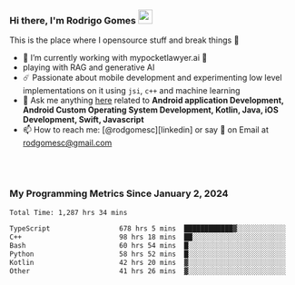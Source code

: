 
### Hi there, I'm Rodrigo Gomes <img src="https://media.giphy.com/media/hvRJCLFzcasrR4ia7z/giphy.gif" width="25px">
This is the place where I opensource stuff and break things 🤣
- 🔭 I’m currently working with mypocketlawyer.ai 💜
- playing with RAG and generative AI
- ☄️ Passionate about mobile development and experimenting low level implementations on it using `jsi`, `c++` and machine learning
- 💬 Ask me anything [here](https://github.com/rodgomesc/rodgomesc/issues) related to <b>Android application Development, Android Custom Operating System Development, Kotlin, Java, iOS Development, Swift, Javascript</b>
- 📫 How to reach me: [@rodgomesc][linkedin] or say 👋 on Email at [rodgomesc@gmail.com](mailto:rodgomesc@gmail.com)


<br/>

<!-- 
<picture>
  <img src="/github-metrics.svg" alt="Metrics">
</picture>
-->

</br>

### My Programming Metrics Since January 2, 2024 


<!--START_SECTION:waka-->

```txt
Total Time: 1,287 hrs 34 mins

TypeScript                 678 hrs 5 mins  ████████████▓░░░░░░░░░░░░   51.02 %
C++                        98 hrs 18 mins  ██░░░░░░░░░░░░░░░░░░░░░░░   07.40 %
Bash                       60 hrs 54 mins  █░░░░░░░░░░░░░░░░░░░░░░░░   04.58 %
Python                     58 hrs 52 mins  █░░░░░░░░░░░░░░░░░░░░░░░░   04.43 %
Kotlin                     42 hrs 20 mins  ▓░░░░░░░░░░░░░░░░░░░░░░░░   03.19 %
Other                      41 hrs 26 mins  ▓░░░░░░░░░░░░░░░░░░░░░░░░   03.12 %
```

<!--END_SECTION:waka-->
